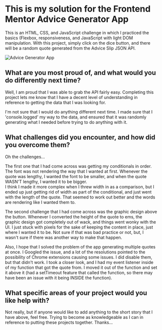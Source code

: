 <h1>This is my solution for the Frontend Mentor Advice Generator App</h1>

This is an HTML, CSS, and JavaScript challenge in which I practiced the basics (Flexbox, responsiveness, and JavaScript with light DOM manipulation.  With this project, simply click on the dice button,
and there will be a random quote generated from the Advice Slip JSON API.

![Advice Generator App](https://github.com/cdanderson76/adviceGeneratorApp/assets/138369806/336127f8-0b93-4fb7-92e5-014d62dcecec)


<h2>What are you most proud of, and what would you do differently next time?</h2>

Well, I am proud that I was able to grab the API fairly easy.  Completing this project lets me know that I have a decent level of understanding in reference to getting the data that I was looking for.

I'm not sure that I would do anything different next time.  I made sure that I 'console.logged' my way to the data, and ensured that it was randomly generating what I needed before trying to do anything with it.

<h2>What challenges did you encounter, and how did you overcome them?</h2>

Oh the challenges... 

The first one that I had come across was getting my conditionals in order.  The font was not rendering the way that I wanted at first.  Whenever the quote was lengthy, I wanted the font to be smaller, and when the quote WASN'T lengthy, I wanted it to be bigger.  
I think I made it more complex when I threw width in as a comparison, but I ended up just getting rid of width as part of the conditional, and just went with the length of the quote.  That seemed to work out better and the words are rendering like I wanted them to.

The second challenge that I had come across was the graphic design above the button.  Whenever I converted the height of the quote to ems, the graphic design got completely out of wack, and things went wonky with the UI.  I just stuck with pixels for the sake of 
keeping the content in place, just where I wanted it to be.  Not sure if that was bad practice or not, but, I wasn't sure if there was another way to make that happen.

Also, I hope that I solved the problem of the app generating multiple quotes at once.  I Googled the issue, and a lot of the resolutions pointed to the possibility of Chrome extensions causing some issues.  I did disable them, but that didn't work.  I took a closer look, 
and I had my event listener inside of my function that got the quote from.  I moved it out of the function and set it above it (had a setTimeout feature that called the function, so there may have been an issue with it being INSIDE the function).

<h2>What specific areas of your project would you like help with?</h2>

Not really, but if anyone would like to add anything to the short story that I have above, feel free.  Trying to become as knowledgeable as I can in reference to putting these projects together.  Thanks...
